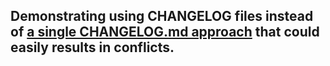 Demonstrating using CHANGELOG files instead of [a single CHANGELOG.md approach](https://github.com/jamztang/testChangelog) that could easily results in conflicts.
---

